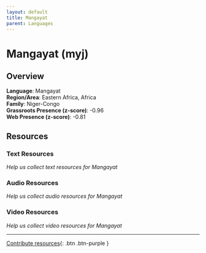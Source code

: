 ```yaml
---
layout: default
title: Mangayat
parent: Languages
---
```


# Mangayat (myj)

## Overview

**Language**: Mangayat  
**Region/Area**: Eastern Africa, Africa  
**Family**: Niger-Congo  
**Grassroots Presence (z-score)**: -0.96  
**Web Presence (z-score)**: -0.81  

## Resources

### Text Resources
*Help us collect text resources for Mangayat*

### Audio Resources
*Help us collect audio resources for Mangayat*

### Video Resources
*Help us collect video resources for Mangayat*

---

[Contribute resources](https://forms.office.com/e/1SfLJx3u1r){: .btn .btn-purple }
